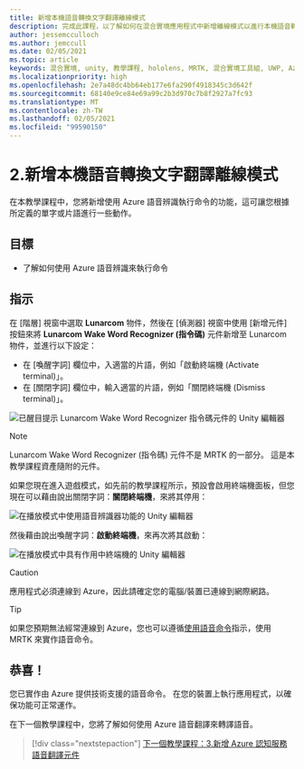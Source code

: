 ```yaml
---
title: 新增本機語音轉換文字翻譯離線模式
description: 完成此課程，以了解如何在混合實境應用程式中新增離線模式以進行本機語音轉換文字翻譯。
author: jessemcculloch
ms.author: jemccull
ms.date: 02/05/2021
ms.topic: article
keywords: 混合實境, unity, 教學課程, hololens, MRTK, 混合實境工具組, UWP, Azure 空間錨點, 語音辨識, Windows 10
ms.localizationpriority: high
ms.openlocfilehash: 2e7a48dc4bb64eb177e6fa290f4918345c3d642f
ms.sourcegitcommit: 68140e9ce84e69a99c2b3d970c7b8f2927a7fc93
ms.translationtype: MT
ms.contentlocale: zh-TW
ms.lasthandoff: 02/05/2021
ms.locfileid: "99590150"
---
```

# <a name="2-adding-an-offline-mode-for-local-speech-to-text-translation"></a>2.新增本機語音轉換文字翻譯離線模式

在本教學課程中，您將新增使用 Azure 語音辨識執行命令的功能，這可讓您根據所定義的單字或片語進行一些動作。

## <a name="objectives"></a>目標

* 了解如何使用 Azure 語音辨識來執行命令

## <a name="instructions"></a>指示

在 [階層] 視窗中選取 **Lunarcom** 物件，然後在 [偵測器] 視窗中使用 [新增元件] 按鈕來將 **Lunarcom Wake Word Recognizer (指令碼)** 元件新增至 Lunarcom 物件，並進行以下設定：

* 在 [喚醒字詞] 欄位中，入適當的片語，例如「啟動終端機 (Activate terminal)」。
* 在 [關閉字詞] 欄位中，輸入適當的片語，例如「關閉終端機 (Dismiss terminal)」。

![已醒目提示 Lunarcom Wake Word Recognizer 指令碼元件的 Unity 編輯器](images/mrlearning-speech/tutorial2-section1-step1-1.png)

> [!NOTE]
> Lunarcom Wake Word Recognizer (指令碼) 元件不是 MRTK 的一部分。 這是本教學課程資產隨附的元件。

如果您現在進入遊戲模式，如先前的教學課程所示，預設會啟用終端機面板，但您現在可以藉由說出關閉字詞：**關閉終端機**，來將其停用：

![在播放模式中使用語音辨識器功能的 Unity 編輯器](images/mrlearning-speech/tutorial2-section1-step1-2.png)

然後藉由說出喚醒字詞：**啟動終端機**，來再次將其啟動：

![在播放模式中具有作用中終端機的 Unity 編輯器](images/mrlearning-speech/tutorial2-section1-step1-3.png)

> [!CAUTION]
> 應用程式必須連線到 Azure，因此請確定您的電腦/裝置已連線到網際網路。

> [!TIP]
> 如果您預期無法經常連線到 Azure，您也可以遵循[使用語音命令](mr-learning-base-09.md)指示，使用 MRTK 來實作語音命令。

## <a name="congratulations"></a>恭喜！

您已實作由 Azure 提供技術支援的語音命令。 在您的裝置上執行應用程式，以確保功能可正常運作。

在下一個教學課程中，您將了解如何使用 Azure 語音翻譯來轉譯語音。

> [!div class="nextstepaction"]
> [下一個教學課程：3.新增 Azure 認知服務語音翻譯元件](mrlearning-speechSDK-ch3.md)
